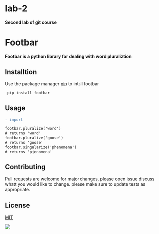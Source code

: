 # lab-2
**Second lab of git course**
# Footbar
**Footbar is a python library for dealing with word pluraliztion**
## Installtion
Use the package manager [pip](https://pip.com) to intall footbar
```
 pip install footbar
```
## Usage
```diff
- import

footbar.pluralize('word') 
# returns 'word'
footbar.pluralize('goose')
# returns 'goose'
footbar.singularize('phenomena')
# returns 'pjenomena'
```
## Contributing
Pull requests are welcome for major changes, please open issue discuss whatt you would like to change.
please make sure to update tests as appropriate.
## License
 [MIT](https://pip.com) 
 
![][1]

[1]: https://images-eu.ssl-images-amazon.com/images/I/510HoIR%2Bm1L._SR600%2C315_PIWhiteStrip%2CBottomLeft%2C0%2C35_SCLZZZZZZZ_FMpng_BG255%2C255%2C255.jpg
